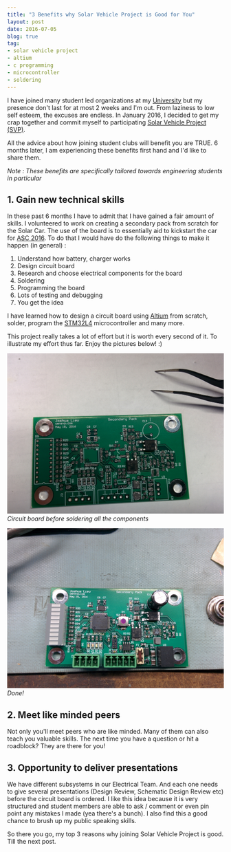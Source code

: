 ```yaml
---
title: "3 Benefits why Solar Vehicle Project is Good for You"
layout: post
date: 2016-07-05
blog: true
tag:
- solar vehicle project
- altium
- c programming
- microcontroller
- soldering
---
```


I have joined many student led organizations at my [University](http://twin-cities.umn.edu/)
but my presence don't last for at most 2 weeks and I'm out. From laziness to low self esteem,
the excuses are endless. In January 2016, I decided to get my crap together and
commit myself to participating [Solar Vehicle Project (SVP)](http://umnsvp.org/).

All the advice about how joining student clubs will benefit you are TRUE. 6
months later, I am experiencing these benefits first hand and I'd like to share
them.

*Note : These benefits are specifically tailored towards engineering students
in particular*

## 1. Gain new technical skills
In these past 6 months I have to admit that I have gained a fair amount of
skills. I volunteered to work on creating a secondary pack from scratch for the
Solar Car. The use of the board is to essentially aid to kickstart the car for
[ASC 2016](http://americansolarchallenge.org/the-competition/ascfsgp-2016/).
To do that I would have do the following things to make it happen
(in general) :

1. Understand how battery, charger works
2. Design circuit board
3. Research and choose electrical components for the board
4. Soldering
5. Programming the board
6. Lots of testing and debugging
7. You get the idea

I have learned how to design a circuit board using [Altium](http://www.altium.com/) from scratch, solder, program the
[STM32L4](http://www.st.com/content/st_com/en/products/microcontrollers/stm32-32-bit-arm-cortex-mcus/stm32l4-series.html?querycriteria=productId=SS1580) microcontroller and many more.

This project really takes a lot of effort but it is worth every second of it. To
illustrate my effort thus far. Enjoy the pictures below! :)

![Markdown Image][1]
*Circuit board before soldering all the components*

![Markdown Image][2]
*Done!*

## 2. Meet like minded peers
Not only you'll meet peers who are like minded. Many of them can also teach you
valuable skills. The next time you have a question or hit a roadblock? They are
there for you!

## 3. Opportunity to deliver presentations
We have different subsystems in our Electrical Team. And each one needs to give
several presentations (Design Review, Schematic Design Review etc) before the
circuit board is ordered. I like this idea because it is very structured and
student members are able to ask / comment or even pin point any mistakes I made
(yea there's a bunch). I also find this a good chance to brush up my public
speaking skills.

So there you go, my top 3 reasons why joining Solar Vehicle Project is good. Till
the next post.



[1]: /src/images/pcb1.jpg
[2]: /src/images/pcb2.jpg

